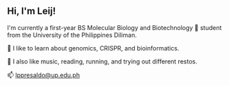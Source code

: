  <link href="style.css" rel="stylesheet"></link>

## Hi, I'm Leij! 

<!--
**ljpresaldo/ljpresaldo** is a ✨ _special_ ✨ repository because its `README.md` (this file) appears on your GitHub profile.

Here are some ideas to get you started:

- 🔭 I’m currently working on ...
- 🌱 I’m currently learning ...
- 👯 I’m looking to collaborate on ...
- 🤔 I’m looking for help with ...
- 💬 Ask me about ...
- 📫 How to reach me: ...
- 😄 Pronouns: ...
- ⚡ Fun fact: ...
-->

I'm currently a first-year BS Molecular Biology and Biotechnology 🧬 student from the University of the Philippines Diliman.

🧪 I like to learn about genomics, CRISPR, and bioinformatics.

💬 I also like music, reading, running, and trying out different restos.

📫 lppresaldo@up.edu.ph
